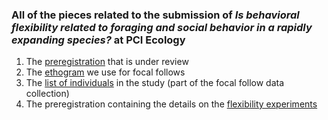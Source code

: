 ### All of the pieces related to the submission of *Is behavioral flexibility related to foraging and social behavior in a rapidly expanding species?* at PCI Ecology

1. The [preregistration](https://github.com/corinalogan/grackles/blob/master/EasyToReadFiles/g_flexforaging.md) that is under review
2. The [ethogram](https://docs.google.com/spreadsheets/d/1N8wsA3geaRGlMjRxYTRpdG2i5oCXNGq9zBlTnj02Gho/edit?usp=sharing) we use for focal follows
3. The [list of individuals](https://docs.google.com/spreadsheets/d/1Lr0pwsmdnpVM8X2Fyoj9EIGa3zOY1WCZlntW7e0Ui_Y/edit?usp=sharing) in the study (part of the focal follow data collection)
3. The preregistration containing the details on the [flexibility experiments](https://github.com/corinalogan/grackles/blob/master/EasyToReadFiles/g_flexmanip.Rmd)
